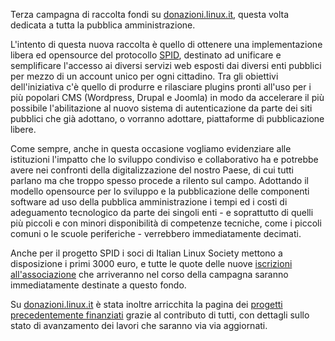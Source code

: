 <!--
.. title: La Libertà non ha Prezzo: Progetto SPID
.. slug: la-libert-non-ha-prezzo-progetto-spid
.. date: 2016-02-08 00:00:00
.. tags: 
.. category: 
.. link: 
.. description: 
.. type: text
.. image_copy: 
.. previewimage:
-->

Terza campagna di raccolta fondi su <a href="http://donazioni.linux.it/">donazioni.linux.it</a>, questa volta dedicata a tutta la pubblica amministrazione.

L'intento di questa nuova raccolta è quello di ottenere una implementazione libera ed opensource del protocollo <a rel="nofollow" href="http://www.agid.gov.it/agenda-digitale/infrastrutture-architetture/spid">SPID</a>, destinato ad unificare e semplificare l'accesso ai diversi servizi web esposti dai diversi enti pubblici per mezzo di un account unico per ogni cittadino. Tra gli obiettivi dell'iniziativa c'è quello di produrre e rilasciare plugins pronti all'uso per i più popolari CMS (Wordpress, Drupal e Joomla) in modo da accelerare il più possibile l'abilitazione al nuovo sistema di autenticazione da parte dei siti pubblici che già adottano, o vorranno adottare, piattaforme di pubblicazione libere.

Come sempre, anche in questa occasione vogliamo evidenziare alle istituzioni l'impatto che lo sviluppo condiviso e collaborativo ha e potrebbe avere nei confronti della digitalizzazione del nostro Paese, di cui tutti parlano ma che troppo spesso procede a rilento sul campo. Adottando il modello opensource per lo sviluppo e la pubblicazione delle componenti software ad uso della pubblica amministrazione i tempi ed i costi di adeguamento tecnologico da parte dei singoli enti - e soprattutto di quelli più piccoli e con minori disponibilità di competenze tecniche, come i piccoli comuni o le scuole periferiche - verrebbero immediatamente decimati.

Anche per il progetto SPID i soci di Italian Linux Society mettono a disposizione i primi 3000 euro, e tutte le quote delle nuove <a href="/iscrizione">iscrizioni all'associazione</a> che arriveranno nel corso della campagna saranno immediatamente destinate a questo fondo.

Su <a href="http://donazioni.linux.it/">donazioni.linux.it</a> è stata inoltre arricchita la pagina dei <a href="http://donazioni.linux.it/progetti/">progetti precedentemente finanziati</a> grazie al contributo di tutti, con dettagli sullo stato di avanzamento dei lavori che saranno via via aggiornati.